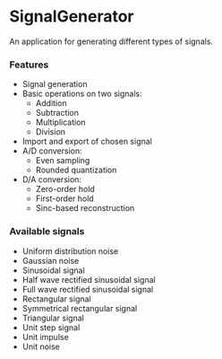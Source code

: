 # SignalGenerator
An application for generating different types of signals.

### Features
- Signal generation
- Basic operations on two signals:
  - Addition
  - Subtraction
  - Multiplication
  - Division
- Import and export of chosen signal
- A/D conversion:
  - Even sampling
  - Rounded quantization
- D/A conversion:
  - Zero-order hold
  - First-order hold
  - Sinc-based reconstruction
  
### Available signals
- Uniform distribution noise
- Gaussian noise
- Sinusoidal signal
- Half wave rectified sinusoidal signal
- Full wave rectified sinusoidal signal
- Rectangular signal
- Symmetrical rectangular signal
- Triangular signal
- Unit step signal
- Unit impulse
- Unit noise
